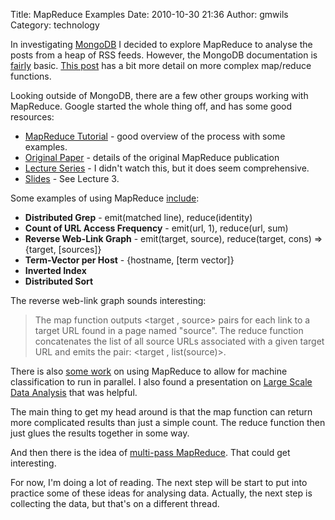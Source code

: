 Title: MapReduce Examples
Date: 2010-10-30 21:36
Author: gmwils
Category: technology

In investigating [MongoDB][] I decided to explore MapReduce to analyse
the posts from a heap of RSS feeds. However, the MongoDB documentation
is [fairly][] basic. [This post][] has a bit more detail on more complex
map/reduce functions.

Looking outside of MongoDB, there are a few other groups working with
MapReduce. Google started the whole thing off, and has some good
resources:

-   [MapReduce Tutorial][] - good overview of the process with some
    examples.
-   [Original Paper][] - details of the original MapReduce publication
-   [Lecture Series][] - I didn't watch this, but it does seem
    comprehensive.
-   [Slides][] - See Lecture 3.

Some examples of using MapReduce [include][]:

-   **Distributed Grep** - emit(matched line), reduce(identity)
-   **Count of URL Access Frequency** - emit(url, 1), reduce(url, sum)
-   **Reverse Web-Link Graph** - emit(target, source), reduce(target,
    cons) =\> {target, [sources]}
-   **Term-Vector per Host** - {hostname, [term vector]}
-   **Inverted Index**
-   **Distributed Sort**

The reverse web-link graph sounds interesting:

> The map function outputs <target , source> pairs for each link to a
> target URL found in a page named "source". The reduce function
> concatenates the list of all source URLs associated with a given
> target URL and emits the pair:
> </target><target , list(source)>.</target>

There is also [some work][] on using MapReduce to allow for machine
classification to run in parallel. I also found a presentation on [Large
Scale Data Analysis][] that was helpful.

The main thing to get my head around is that the map function can return
more complicated results than just a simple count. The reduce function
then just glues the results together in some way.

And then there is the idea of [multi-pass MapReduce][]. That could get
interesting.

For now, I'm doing a lot of reading. The next step will be start to put
into practice some of these ideas for analysing data. Actually, the next
step is collecting the data, but that's on a different thread.

  [MongoDB]: http://www.mongodb.org/
  [fairly]: http://www.mongodb.org/display/DOCS/MapReduce
  [This post]: http://rickosborne.org/blog/index.php/2010/02/08/playing-around-with-mongodb-and-mapreduce-functions/
  [MapReduce Tutorial]: http://code.google.com/edu/parallel/mapreduce-tutorial.html
  [Original Paper]: http://labs.google.com/papers/mapreduce.html
  [Lecture Series]: http://code.google.com/edu/submissions/mapreduce-minilecture/listing.html
  [Slides]: http://code.google.com/edu/submissions/mapreduce/listing.html
  [include]: http://code.google.com/edu/parallel/mapreduce-tutorial.html#MRExamples
  [some work]: http://atbrox.com/2010/02/08/parallel-machine-learning-for-hadoopmapreduce-a-python-example/
  [Large Scale Data Analysis]: http://www.slideshare.net/marin_dimitrov/large-scale-data-analysis-with-mapreduce-part-i
  [multi-pass MapReduce]: http://cookbook.mongodb.org/patterns/unique_items_map_reduce/
